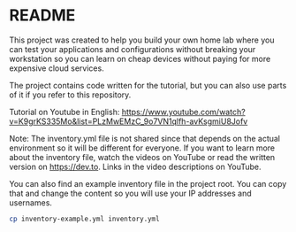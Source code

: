 # README

This project was created to help you build your own home lab where you can test
your applications and configurations without breaking your workstation so you can
learn on cheap devices without paying for more expensive cloud services.

The project contains code written for the tutorial, but you can also use parts of it
if you refer to this repository.

Tutorial on Youtube in English: <https://www.youtube.com/watch?v=K9grKS335Mo&list=PLzMwEMzC_9o7VN1qlfh-avKsgmiU8Jofv>

Note: The inventory.yml file is not shared since that depends on the actual environment
so it will be different for everyone. If you want to learn more about the inventory file,
watch the videos on YouTube or read the written version on <https://dev.to>. Links in
the video descriptions on YouTube.

You can also find an example inventory file in the project root. You can copy that and change
the content so you will use your IP addresses and usernames.

```bash
cp inventory-example.yml inventory.yml
```

